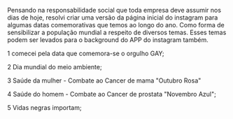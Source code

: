 Pensando na responsabilidade social que toda empresa deve assumir nos dias de hoje, resolvi criar uma versão da página inicial do instagram para algumas datas comemorativas que temos ao longo do ano.
Como forma de sensibilizar a população mundial a respeito de diversos temas.
Esses temas podem ser levados para o background do APP do instagram também.

1 comecei pela data que comemora-se o orgulho GAY;

2 Dia mundial do meio ambiente;

3 Saúde da mulher - Combate ao Cancer de mama "Outubro Rosa"

4 Saúde do homem - Combate ao Cancer de prostata "Novembro Azul";

5 Vidas negras importam;